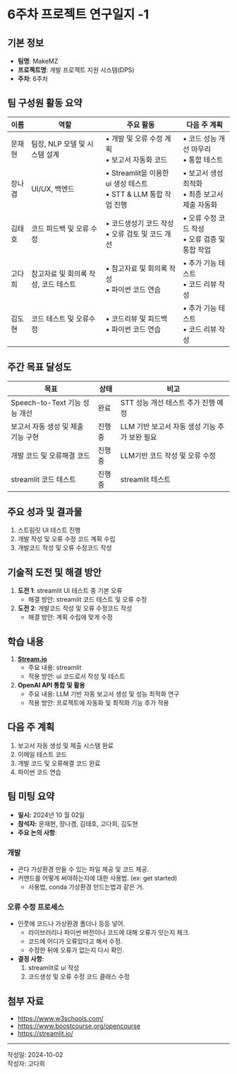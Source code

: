 # 6주차 프로젝트 연구일지 -1

## 기본 정보

- **팀명**: MakeMZ
- **프로젝트명**: 개발 프로젝트 지원 시스템(DPS)
- **주차**: 6주차

## 팀 구성원 활동 요약

| 이름      | 역할                         | 주요 활동                                                              | 다음 주 계획                                            |
| --------- | ---------------------------- | ---------------------------------------------------------------------- | ------------------------------------------------------- |
| 문재현    | 팀장, NLP 모델 및 시스템 설계      | • 개발 및 오류 수정 계획 <br> • 보고서 자동화 코드                   | • 코드 성능 개선 마무리 <br> • 통합 테스트              |
| 장나겸    | UI/UX, 백엔드 | • Streamlit을 이용한 ui 생성 테스트 <br> • STT & LLM 통합 작업 진행     | • 보고서 생성 최적화 <br> • 최종 보고서 제출 자동화    |
| 김태호    | 코드 피드백 및 오류 수정      | • 코드생성기 코드 작성 <br> • 오류 검토 및 코드 개선                 | • 오류 수정 코드 작성 <br> • 오류 검증 및 통합 작업         |
| 고다희  | 참고자료 및 회의록 작성, 코드 테스트 | • 참고자료 및 회의록 작성 <br> • 파이썬 코드 연습  | • 추가 기능 테스트 <br> • 코드 리뷰 작성       |
| 김도현  | 코드 테스트 및 오류수정 | • 코드리뷰 및 피드백 <br>  • 파이썬 코드 연습   | • 추가 기능 테스트 <br> • 코드 리뷰 작성       |

## 주간 목표 달성도

| 목표                                    | 상태     | 비고                                       |
| --------------------------------------- | -------- | ------------------------------------------ |
| Speech-to-Text 기능 성능 개선            | 완료   | STT 성능 개선 테스트 추가 진행 예정         |
| 보고서 자동 생성 및 제출 기능 구현       | 진행중   | LLM 기반 보고서 자동 생성 기능 추가 보완 필요 |
| 개발 코드 및 오류해결 코드       | 진행중   | LLM기반 코드 작성 및 오류 수정 |
| streamlit 코드 테스트       | 진행중   | streamlit 테스트 |
## 주요 성과 및 결과물

1. 스트림릿 UI 테스트 진행
2. 개발 작성 및 오류 수정 코드 계획 수립
3. 개발코드 작성 및 오류 수정코드 작성

## 기술적 도전 및 해결 방안

1. **도전 1**: streamlit UI 테스트 중 기본 오류  
   - 해결 방안: streamlit 코드 테스트 및 오류 수정
2. **도전 2**:  개발코드 작성 및 오류 수정코드 작성
   - 해결 방안: 계획 수립에 맞게 수정

## 학습 내용

1. **[Stream.io](https://streamlit.io/)**  
   - 주요 내용: streamlit
   - 적용 방안: ui 코드로서 작성 및 테스트
2. **OpenAI API 통합 및 활용**  
   - 주요 내용: LLM 기반 자동 보고서 생성 및 성능 최적화 연구  
   - 적용 방안: 프로젝트에 자동화 및 최적화 기능 추가 적용

## 다음 주 계획


1. 보고서 자동 생성 및 제출 시스템 완료
2. 이메일 테스트 코드
3. 개발 코드 및 오류해결 코드 완료 
4. 파이썬 코드 연습



## 팀 미팅 요약

- **일시:** 2024년 10 월 02일
- **참석자:** 문재현, 장나겸, 김태호, 고다희, 김도현
- **주요 논의 사항**:
### 개발
- 콘다 가상환경 만들 수 있는 파일 제공 및 코드 제공.
- 커맨드를 어떻게 써야하는지에 대한 사용법. (ex: get started)
    - 사용법, conda 가상환경 만드는법과 같은 거.
### 오류 수정 프로세스
- 인풋에 코드나 가상환경 폴더나 등등 넣어.
    - 라이브러리나 파이썬 버전이나 코드에 대해 오류가 잇는지 체크.
    - 코드에 어디가 오류있다고 해서 수정.
    - 수정한 뒤에 오류가 없는지 다시 확인.
- **결정 사항**:
  1. streamlit로 ui 작성
  2. 코드생성 및 오류 수정 코드 클래스 수정

## 첨부 자료

- https://www.w3schools.com/
- https://www.boostcourse.org/opencourse
- https://streamlit.io/


---

작성일: 2024-10-02  
작성자: 고다희
